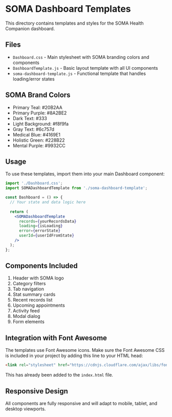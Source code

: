 # SOMA Dashboard Templates

This directory contains templates and styles for the SOMA Health Companion dashboard.

## Files

- `Dashboard.css` - Main stylesheet with SOMA branding colors and components
- `DashboardTemplate.js` - Basic layout template with all UI components
- `soma-dashboard-template.js` - Functional template that handles loading/error states

## SOMA Brand Colors

- Primary Teal: #20B2AA
- Primary Purple: #8A2BE2
- Dark Text: #333
- Light Background: #f8f9fa
- Gray Text: #6c757d
- Medical Blue: #4169E1
- Holistic Green: #228B22
- Mental Purple: #9932CC

## Usage

To use these templates, import them into your main Dashboard component:

```jsx
import './Dashboard.css';
import SOMADashboardTemplate from './soma-dashboard-template';

const Dashboard = () => {
  // Your state and data logic here
  
  return (
    <SOMADashboardTemplate 
      records={yourRecordsData}
      loading={isLoading}
      error={errorState}
      userId={userIdFromState}
    />
  );
};
```

## Components Included

1. Header with SOMA logo
2. Category filters 
3. Tab navigation
4. Stat summary cards
5. Recent records list
6. Upcoming appointments
7. Activity feed
8. Modal dialog
9. Form elements

## Integration with Font Awesome

The templates use Font Awesome icons. Make sure the Font Awesome CSS is included in your project by adding this line to your HTML head:

```html
<link rel="stylesheet" href="https://cdnjs.cloudflare.com/ajax/libs/font-awesome/6.0.0-beta3/css/all.min.css" />
```

This has already been added to the `index.html` file.

## Responsive Design

All components are fully responsive and will adapt to mobile, tablet, and desktop viewports.